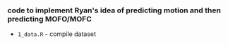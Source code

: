 
### code to implement Ryan's idea of predicting motion and then predicting MOFO/MOFC 

* `1_data.R` - compile dataset